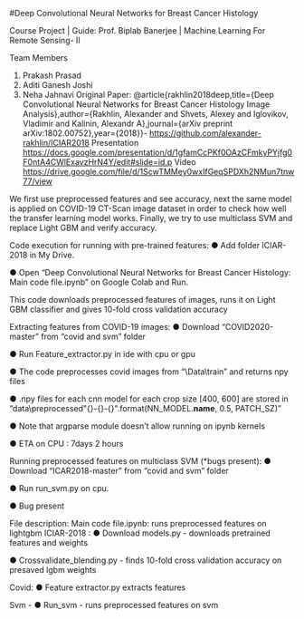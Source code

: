 #Deep Convolutional Neural Networks for Breast Cancer Histology

Course Project | Guide: Prof. Biplab Banerjee | Machine Learning For Remote Sensing- II

Team Members
1.	Prakash Prasad
2.	Aditi Ganesh Joshi
3.	Neha Jahnavi
Original Paper: @article{rakhlin2018deep,title={Deep Convolutional Neural Networks for Breast Cancer Histology Image Analysis},author={Rakhlin, Alexander and Shvets, Alexey and Iglovikov, Vladimir and Kalinin, Alexandr A},journal={arXiv preprint arXiv:1802.00752},year={2018}}- https://github.com/alexander-rakhlin/ICIAR2018
Presentation https://docs.google.com/presentation/d/1gfamCcPKf0OAzCFmkyPYjfg0F0ntA4CWlExavzHrN4Y/edit#slide=id.p
Video
https://drive.google.com/file/d/1ScwTMMey0wxIfGeqSPDXh2NMun7tnw77/view


We first use preprocessed features and see accuracy, next the same model is applied on COVID-19 CT-Scan image dataset in order to check how well the transfer learning model works. Finally, we try to use multiclass SVM and replace Light GBM and verify accuracy.

Code execution for running with pre-trained features:
●	Add folder ICIAR-2018 in My Drive. 

●	Open “Deep Convolutional Neural Networks for Breast Cancer Histology: Main code file.ipynb” on Google Colab and Run. 

This code downloads preprocessed features of images, runs it on Light GBM classifier and gives 10-fold cross validation accuracy


Extracting features from COVID-19 images: 
●	Download “COVID2020-master” from “covid and svm” folder

●	Run Feature_extractor.py in ide with cpu or gpu 

●	The code preprocesses covid images from “\Data\train”  and returns npy files

●	.npy files for each cnn model for each crop size [400, 600]  are stored in “data\preprocessed\"{}-{}-{}".format(NN_MODEL.__name__, 0.5, PATCH_SZ)”

●	Note that argparse module doesn’t allow running on ipynb kernels

●	ETA on CPU : 7days 2 hours 


Running preprocessed features on multiclass SVM (*bugs present):
●	Download “ICAR2018-master” from “covid and svm” folder

●	Run run_svm.py on cpu. 

●	Bug present 


File description: 
Main code file.ipynb: runs preprocessed features on lightgbm 
ICIAR-2018 : 
●	Download models.py - downloads pretrained features and weights 

●	Crossvalidate_blending.py - finds 10-fold cross validation accuracy on presaved lgbm weights


Covid: 
●	Feature extractor.py extracts features 


Svm - 
●	Run_svm - runs preprocessed features on svm





